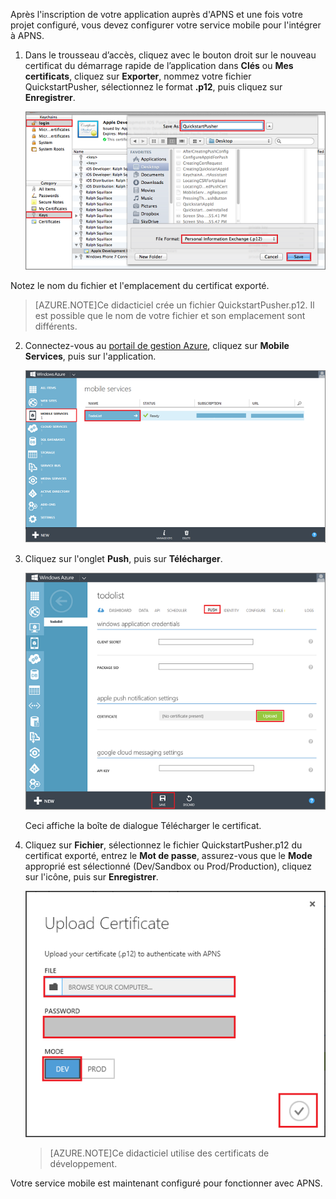 Après l'inscription de votre application auprès d'APNS et une fois votre projet configuré, vous devez configurer votre service mobile pour l'intégrer à APNS.

1. Dans le trousseau d’accès, cliquez avec le bouton droit sur le nouveau certificat du démarrage rapide de l’application dans **Clés** ou **Mes certificats**, cliquez sur **Exporter**, nommez votre fichier QuickstartPusher, sélectionnez le format **.p12**, puis cliquez sur **Enregistrer**.

   	![](./media/mobile-services-apns-configure-push/mobile-services-ios-push-step18.png)

  Notez le nom du fichier et l'emplacement du certificat exporté.

>[AZURE.NOTE]Ce didacticiel crée un fichier QuickstartPusher.p12. Il est possible que le nom de votre fichier et son emplacement sont différents.

2. Connectez-vous au [portail de gestion Azure], cliquez sur **Mobile Services**, puis sur l'application.

   	![](./media/mobile-services-apns-configure-push/mobile-services-selection.png)

3. Cliquez sur l'onglet **Push**, puis sur **Télécharger**.

   	![](./media/mobile-services-apns-configure-push/mobile-push-tab-ios.png)

	Ceci affiche la boîte de dialogue Télécharger le certificat.

4. Cliquez sur **Fichier**, sélectionnez le fichier QuickstartPusher.p12 du certificat exporté, entrez le **Mot de passe**, assurez-vous que le **Mode** approprié est sélectionné (Dev/Sandbox ou Prod/Production), cliquez sur l'icône, puis sur **Enregistrer**.

   	![](./media/mobile-services-apns-configure-push/mobile-push-tab-ios-upload.png)

    > [AZURE.NOTE]Ce didacticiel utilise des certificats de développement.

Votre service mobile est maintenant configuré pour fonctionner avec APNS.

<!-- URLs. -->
[portail de gestion Azure]: https://manage.windowsazure.com/

<!--HONumber=54-->